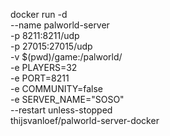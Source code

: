 docker run -d \
    --name palworld-server \
    -p 8211:8211/udp \
    -p 27015:27015/udp \
    -v $(pwd)/game:/palworld/ \
    -e PLAYERS=32 \
    -e PORT=8211 \
    -e COMMUNITY=false \
    -e SERVER_NAME="SOSO" \
    --restart unless-stopped \
    thijsvanloef/palworld-server-docker
